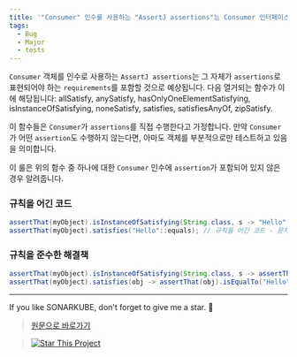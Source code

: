 ```yaml
---
title: '"Consumer" 인수를 사용하는 "AssertJ assertions"는 Consumer 인터페이스 안에 "assertion"을 포함해야 합니다.'
tags:
  - Bug
  - Major
  - tests
---
```


`Consumer` 객체를 인수로 사용하는 `AssertJ assertions`는 그 자체가 `assertions`로 표현되어야 하는 `requirements`를 포함할 것으로 예상됩니다. 다음 열거되는 함수가 이에 해당됩니다: allSatisfy, anySatisfy, hasOnlyOneElementSatisfying, isInstanceOfSatisfying, noneSatisfy, satisfies, satisfiesAnyOf, zipSatisfy.

이 함수들은 `Consumer`가 `assertions`를 직접 수행한다고 가정합니다. 만약 `Consumer`가 어떤 `assertion`도 수행하지 않는다면, 아마도 객체를 부분적으로만 테스트하고 있음을 의미합니다.

이 룰은 위의 함수 중 하나에 대한 `Consumer` 인수에 `assertion`가 포함되어 있지 않은 경우 알려줍니다.


### 규칙을 어긴 코드

```java
assertThat(myObject).isInstanceOfSatisfying(String.class, s -> "Hello".equals(s)); // 규칙을 어긴 코드 - 문자열 값을 테스트하지 않았습니다.
assertThat(myObject).satisfies("Hello"::equals); // 규칙을 어긴 코드 - 문자열 값을 테스트하지 않습니다.
```

### 규칙을 준수한 해결책

```java
assertThat(myObject).isInstanceOfSatisfying(String.class, s -> assertThat(s).isEqualTo("Hello"));
assertThat(myObject).satisfies(obj -> assertThat(obj).isEqualTo("Hello"));
```

---

If you like SONARKUBE, don't forget to give me a star. :star2:

> [원문으로 바로가기](https://rules.sonarsource.com/java/tag/tests/RSPEC-6103)

> [![Star This Project](https://img.shields.io/github/stars/kantabile/sonarkube.svg?label=Stars&style=social)](https://github.com/kantabile/sonarkube)
